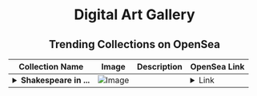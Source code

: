 <div align="center">

# Digital Art Gallery

## Trending Collections on OpenSea

| Collection Name                       | Image                                                                                     | Description                       | OpenSea Link                                                                                          |
|---------------------------------------|-------------------------------------------------------------------------------------------|-----------------------------------|--------------------------------------------------------------------------------------------------------|
| **<details><summary>Shakespeare in ...</summary>Shakespeare in the Dark</details>** | ![Image](https://i.seadn.io/s/raw/files/0dcfd200b6aff76cf89128f14c9201a8.png?w=500&auto=format?w=200&auto=format) |  | <details><summary>Link</summary>[Shakespeare in the Dark](https://opensea.io/collection/shakespeare-in-the-dark-1)</details> |

</div>